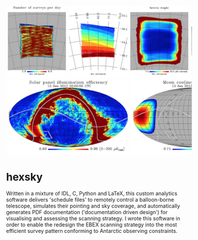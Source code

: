 <p align="center" >
  <img src="https://github.com/samuelleach/hexsky/raw/master/banner.png" alt="hexsky" title="hexsky">
</p>

hexsky
======

Written in a mixture of IDL, C, Python and LaTeX, this custom analytics software delivers
'schedule files' to remotely control a balloon-borne telescope, simulates their pointing
and sky coverage, and automatically generates PDF documentation ('documentation driven design')
for visualising and assessing the scanning strategy. I wrote this software in order to enable the
redesign the EBEX scanning strategy into the most efficient survey pattern conforming to Antarctic
observing constraints.

